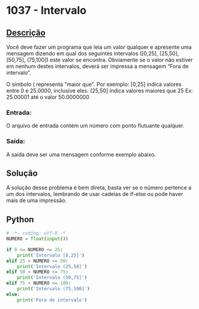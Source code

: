 # 1037 - Intervalo

## [Descrição](https://www.beecrowd.com.br/judge/pt/problems/view/1037)

Você deve fazer um programa que leia um valor qualquer e apresente uma mensagem dizendo em qual dos seguintes intervalos ([0,25], (25,50], (50,75], (75,100]) este valor se encontra. Obviamente se o valor não estiver em nenhum destes intervalos, deverá ser impressa a mensagem “Fora de intervalo”.

O símbolo ( representa "maior que". Por exemplo:
[0,25]  indica valores entre 0 e 25.0000, inclusive eles.
(25,50] indica valores maiores que 25 Ex: 25.00001 até o valor 50.0000000

### Entrada:
O arquivo de entrada contém um número com ponto flutuante qualquer.

### Saída:
A saída deve ser uma mensagem conforme exemplo abaixo.

## Solução

A solução desse problema é bem direta, basta ver se o número pertence a um dos intervalos, lembrando de usar cadeias de if-else ou pode haver mais de uma impressão.

## Python

```Python
# -*- coding: utf-8 -*
NUMERO = float(input())

if 0 <= NUMERO <= 25:
    print('Intervalo [0,25]')
elif 25 < NUMERO <= 50:
    print('Intervalo (25,50]')
elif 50 < NUMERO <= 75:
    print('Intervalo (50,75]')
elif 75 < NUMERO <= 100:
    print('Intervalo (75,100]')
else:
    print('Fora de intervalo')
```
